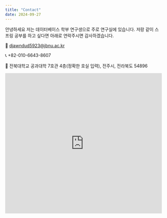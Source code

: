 ```yaml
---
title: "Contact"
date: 2024-09-27
---
```


안녕하세요 저는 데이터베이스 학부 연구생으로 주로 연구실에 있습니다.
저랑 같이 스프링 공부를 하고 싶다면 아래로 연락주시면 감사하겠습니다.

📧 [djawndud5923@jbnu.ac.kr](djawndud5923@jbnu.ac.kr)

📞 +82-010-6643-8607

📍 전북대학교 공과대학 7호관 4층(정확한 호실 입력), 전주시, 전라북도 54896

<iframe
width="100%"
height="450"
frameborder="0"
style="border:0"
src="https://map.naver.com/p/search/%EC%A0%84%EB%B6%81%EB%8C%80%20%EA%B3%B5%EA%B3%BC%EB%8C%80%ED%95%99%207%ED%98%B8%EA%B4%80/place/17474997?c=15.00,0,0,0,dh&isCorrectAnswer=true"
allowfullscreen>
</iframe>
